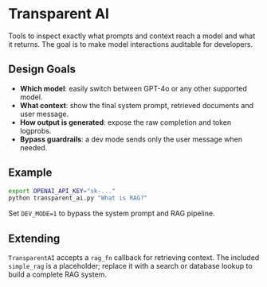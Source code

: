 # Transparent AI

Tools to inspect exactly what prompts and context reach a model and what it
returns.  The goal is to make model interactions auditable for developers.

## Design Goals

- **Which model**: easily switch between GPT-4o or any other supported model.
- **What context**: show the final system prompt, retrieved documents and user
  message.
- **How output is generated**: expose the raw completion and token logprobs.
- **Bypass guardrails**: a dev mode sends only the user message when needed.

## Example

```bash
export OPENAI_API_KEY="sk-..."
python transparent_ai.py "What is RAG?"
```

Set `DEV_MODE=1` to bypass the system prompt and RAG pipeline.

## Extending

`TransparentAI` accepts a `rag_fn` callback for retrieving context.  The
included `simple_rag` is a placeholder; replace it with a search or database
lookup to build a complete RAG system.
